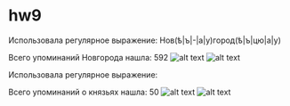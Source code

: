 # hw9

Использовала регулярное выражение: Нов(ѣ|ъ|-|а|у)город(ѣ|ъ|цю|а|у)

Всего упоминаний Новгорода нашла: 592
![alt text](https://pp.userapi.com/c824602/v824602621/148e59/mF0lTxZpKSw.jpg)
![alt text](https://pp.userapi.com/c824602/v824602621/148e63/fXaPAWTYgRk.jpg)


Использовала регулярное выражение: 

Всего упоминаний о князьях нашла: 50
![alt text](https://pp.userapi.com/c824602/v824602621/148f4f/lsWMTJCbqPU.jpg)
![alt text](https://pp.userapi.com/c824602/v824602621/148f86/36brYAqEui8.jpg)
